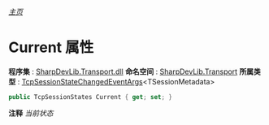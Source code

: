 ###### [主页](./Index.md "主页")
# Current 属性
**程序集** : [SharpDevLib.Transport.dll](./SharpDevLib.Transport.assembly.md "SharpDevLib.Transport.dll")
**命名空间** : [SharpDevLib.Transport](./SharpDevLib.Transport.namespace.md "SharpDevLib.Transport")
**所属类型** : [TcpSessionStateChangedEventArgs](./SharpDevLib.Transport.TcpSessionStateChangedEventArgs.1.md "TcpSessionStateChangedEventArgs")\<TSessionMetadata\>
``` csharp
public TcpSessionStates Current { get; set; }
```
**注释**
*当前状态*

